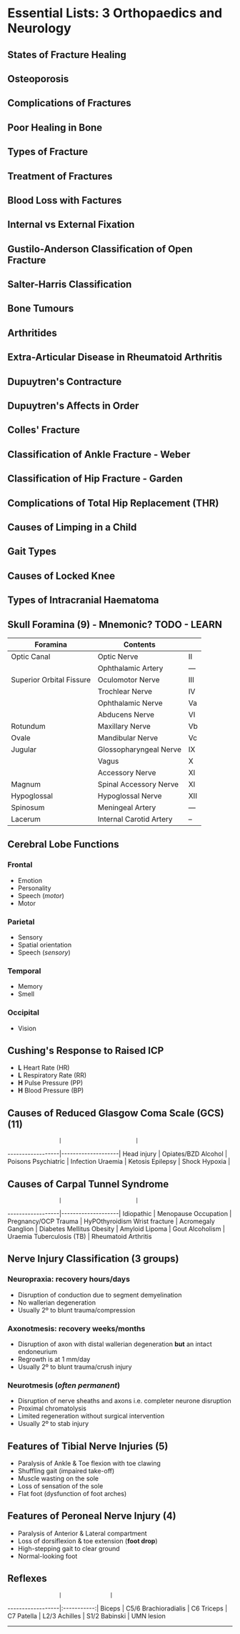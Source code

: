 Essential Lists: 3 Orthopaedics and Neurology
=============================================

## States of Fracture Healing

## Osteoporosis

## Complications of Fractures

## Poor Healing in Bone

## Types of Fracture

## Treatment of Fractures

## Blood Loss with Factures

## Internal vs External Fixation

## Gustilo-Anderson Classification of Open Fracture

## Salter-Harris Classification

## Bone Tumours

## Arthritides

## Extra-Articular Disease in Rheumatoid Arthritis

## Dupuytren's Contracture

## Dupuytren's Affects in Order

## Colles' Fracture

## Classification of Ankle Fracture - Weber

## Classification of Hip Fracture - Garden

## Complications of Total Hip Replacement (THR)

## Causes of Limping in a Child

## Gait Types

## Causes of Locked Knee

## Types of Intracranial Haematoma

## Skull Foramina (9) - Mnemonic? TODO - LEARN

Foramina					| Contents 	            |   | 
-------------------------|-------------------------|---|
Optic Canal				| Optic Nerve             | II
							| Ophthalamic Artery      | —
Superior Orbital Fissure | Oculomotor Nerve        | III
							| Trochlear Nerve         | IV
							| Ophthalamic Nerve       | Va
							| Abducens Nerve          | VI
Rotundum					| Maxillary Nerve         | Vb
Ovale						| Mandibular Nerve        | Vc
Jugular 					| Glossopharyngeal Nerve  | IX
							| Vagus                   | X
							| Accessory Nerve         | XI
Magnum						| Spinal Accessory Nerve  | XI
Hypoglossal				| Hypoglossal Nerve       | XII
Spinosum					| Meningeal Artery        | —
Lacerum						| Internal Carotid Artery | –

## Cerebral Lobe Functions

### Frontal
- Emotion
- Personality
- Speech (_motor_)
- Motor
### Parietal
- Sensory
- Spatial orientation
- Speech (_sensory_)
### Temporal
- Memory
- Smell
### Occipital
- Vision

## Cushing's Response to Raised ICP
- **L** Heart Rate (HR)
- **L** Respiratory Rate (RR)
- **H** Pulse Pressure (PP)
- **H** Blood Pressure (BP)

## Causes of Reduced Glasgow Coma Scale (GCS) (11)
					|						|
------------------|--------------------|
Head injury		| Opiates/BZD
Alcohol				| Poisons
Psychiatric		| Infection
Uraemia				| Ketosis
Epilepsy			| Shock
Hypoxia				|


## Causes of Carpal Tunnel Syndrome
					| 						|
------------------|--------------------|
Idiopathic			| Menopause
Occupation			| Pregnancy/OCP
Trauma				| HyPOthyroidism
Wrist fracture		| Acromegaly
Ganglion			| Diabetes Mellitus
Obesity				| Amyloid
Lipoma				| Gout
Alcoholism			| Uraemia
Tuberculosis (TB)	| Rheumatoid Arthritis

## Nerve Injury Classification (3 groups)

### Neuropraxia: recovery hours/days
- Disruption of conduction due to segment demyelination
- No wallerian degeneration
- Usually 2º to blunt trauma/compression

### Axonotmesis: recovery weeks/months
- Disruption of axon with distal wallerian degeneration **but** an intact endoneurium
- Regrowth is at 1 mm/day
- Usually 2º to blunt trauma/crush injury

### Neurotmesis (_often permanent_)
- Disruption of nerve sheaths and axons i.e. completer neurone disruption
- Proximal chromatolysis
- Limited regeneration without surgical intervention
- Usually 2º to stab injury

## Features of Tibial Nerve Injuries (5)
- Paralysis of Ankle & Toe flexion with toe clawing
- Shuffling gait (impaired take-off)
- Muscle wasting on the sole
- Loss of sensation of the sole
- Flat foot (dysfunction of foot arches)

## Features of Peroneal Nerve Injury (4)
- Paralysis of Anterior & Lateral compartment
- Loss of dorsiflexion & toe extension (**foot drop**) 
- High-stepping gait to clear ground
- Normal-looking foot 

## Reflexes
					|				|
------------------|:-----------:|
Biceps 				| C5/6
Brachioradialis 	| C6
Triceps 			| C7
Patella 			| L2/3
Achilles 			| S1/2
Babinski 			| UMN lesion

---